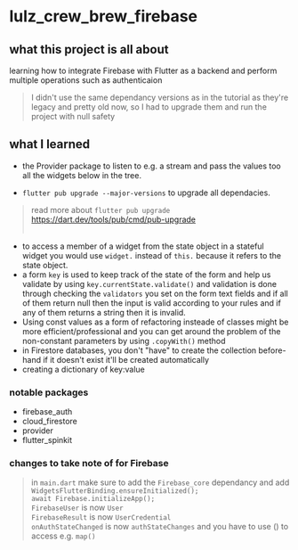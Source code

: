 # lulz_crew_brew_firebase

## what this project is all about
learning how to integrate Firebase with Flutter as a backend and perform multiple operations such as authenticaion

> I didn't use the same dependancy versions as in the tutorial as they're legacy and pretty old now, so I had to upgrade them and run the project with null safety <br>

## what I learned
* the Provider package to listen to e.g. a stream and pass the values too all the widgets below in the tree.<br>

* `flutter pub upgrade --major-versions` to upgrade all dependacies. 
> read more about `flutter pub upgrade` https://dart.dev/tools/pub/cmd/pub-upgrade <br><br>
* to access a member of a widget from the state object in a stateful widget you would use `widget.` instead of `this.` because it refers to the state object. <br>
* a form `key` is used to keep track of the state of the form and help us validate by using  `key.currentState.validate()` and validation is done through checking the `validators` you set on the form text fields and if all of them return null then the input is valid according to your rules and if any of them returns a string then it is invalid. <br>
* Using const values as a form of refactoring insteade of classes might be more efficient/professional and you can get around the problem of the non-constant parameters by using `.copyWith()` method<br>
* in Firestore databases, you don't "have" to create the collection before-hand if it doesn't 
 exist it'll be created automatically<br>
* creating a dictionary of key:value<br>

### notable packages
* firebase_auth
* cloud_firestore
* provider
* flutter_spinkit

### changes to take note of for Firebase
> in `main.dart` make sure to add the `Firebase_core` dependancy and add `WidgetsFlutterBinding.ensureInitialized();`<br>`await Firebase.initializeApp();`<br>
`FirebaseUser` is now `User`<br>
`FirebaseResult` is now `UserCredential`<br>
`onAuthStateChanged` is now `authStateChanges` and you have to use () to access e.g. `map()`<br>
